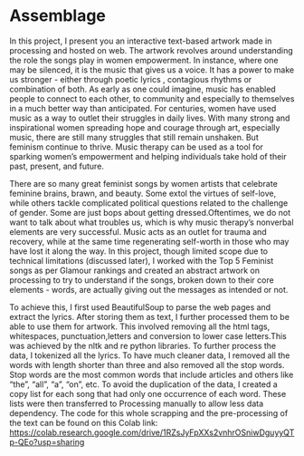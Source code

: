 # Assemblage

In this project, I present you an interactive text-based artwork made in processing and hosted on web. The artwork revolves around understanding the role the songs play in women empowerment. In instance, where one may be silenced, it is the music that gives us a voice. It has a power to make us stronger - either through poetic lyrics , contagious rhythms or combination of both. As early as one could imagine, music has enabled people to connect to each other, to community and especially to themselves in a much better way than anticipated. For centuries, women have used music as a way to outlet their struggles in daily lives. With many strong and inspirational women spreading hope and courage through art, especially music, there are still many struggles that still remain unshaken. But feminism continue to thrive. Music therapy can be used as a tool for sparking women’s empowerment and helping individuals take hold of their past, present, and future.

There are so many great feminist songs by women artists that celebrate feminine brains, brawn, and beauty. Some extol the virtues of self-love, while others tackle complicated political questions related to the challenge of gender. Some are just bops about getting dressed.Oftentimes, we do not want to talk about what troubles us, which is why music therapy’s nonverbal elements are very successful. Music acts as an outlet for trauma and recovery, while at the same time regenerating self-worth in those who may have lost it along the way. In this project, though limited scope due to technical limitations (discussed later), I worked with the Top 5 Feminist songs as per Glamour rankings and created an abstract artwork on processing to try to understand if the songs, broken down to their core elements - words, are actually giving out the messages as intended or not. 

To achieve this, I first used BeautifulSoup to parse the web pages and extract the lyrics. After storing them as text, I further processed them to be able to use them for artwork. This involved removing all the html tags, whitespaces, punctuation,letters and conversion to lower case letters.This was achieved by the nltk and re python libraries. To further process the data, I tokenized all the lyrics. To have much cleaner data, I removed all the words with length shorter than three and also removed all the stop words. Stop words are the most common words that include articles and others like “the”, “all”, “a”, “on”, etc. To avoid the duplication of the data, I created a copy list for each song that had only one occurrence of each word. These lists were then transferred to Processing manually to allow less data dependency. The code for this whole scrapping and the pre-processing of the text can be found on this Colab link:
https://colab.research.google.com/drive/1RZsJyFpXXs2vnhrOSniwDguyyQTp-QEo?usp=sharing

